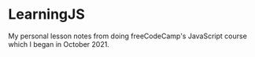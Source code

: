 # LearningJS
My personal lesson notes from doing freeCodeCamp's JavaScript course which I began in October 2021.
